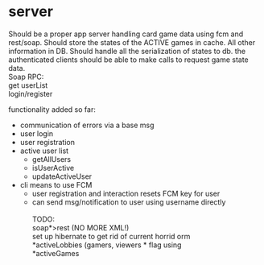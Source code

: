 # server
Should be a proper app server handling card game data using fcm and rest/soap. Should store the states of the ACTIVE games in cache. All other information in DB. Should handle all the serialization of states to db.
the authenticated clients should be able to make calls to request game state data.
<br>
Soap RPC:<br>
get userList<br>
login/register<br>

functionality added so far:<br>
 * communication of errors via a base msg<br>
 * user login<br>
 * user registration<br>
 * active user list<br>
   * getAllUsers<br>
   * isUserActive<br>
   * updateActiveUser<br>
 * cli means to use FCM<br>
   * user registration and interaction resets FCM key for user<br>
   * can send msg/notification to user using username directly
<br><br>
TODO:<br>
soap*>rest (NO MORE XML!)<br>
set up hibernate to get rid of current horrid orm<br>
*activeLobbies (gamers, viewers * flag using<br>
*activeGames<br>


